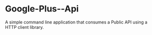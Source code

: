 # Google-Plus--Api
A simple command line application that consumes a Public API using a HTTP client library.
